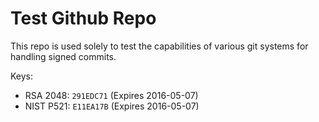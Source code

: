 # Test Github Repo

This repo is used solely to test the capabilities of various git systems for
handling signed commits.

Keys:

* RSA 2048: `291EDC71` (Expires 2016-05-07)
* NIST P521: `E11EA17B` (Expires 2016-05-07)
